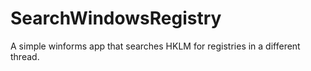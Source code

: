 # SearchWindowsRegistry
A simple winforms app that searches HKLM for registries in a different thread.
